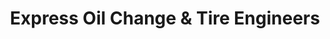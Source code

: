 ---
title: "Express Oil Change & Tire Engineers"
url: /huntsville/express-oil-change-und-tire-engineers-memorial-parkway-southwest/
shop: Reifen
---